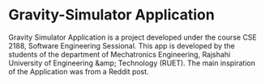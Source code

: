 # Gravity-Simulator Application
Gravity Simulator Application is a project developed under the course CSE 2188, Software Engineering Sessional. This app is developed by the students of the department of Mechatronics Engineering, Rajshahi University of Engineering &amp;amp; Technology (RUET). The main inspiration of the Application was from a Reddit post.
